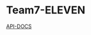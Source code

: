 # Team7-ELEVEN

[API-DOCS](https://woowa-techcamp-2024.github.io/Team7-ELEVEN/src/main/resources/static/index.html)
